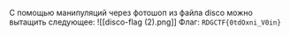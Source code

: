 С помощью манипуляций через фотошоп из файла disco можно вытащить следующее:
![[disco-flag (2).png]]
Флаг: `RDGCTF{0tdOxni_V0in}`